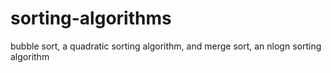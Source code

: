 # sorting-algorithms
bubble sort, a quadratic sorting algorithm, and merge sort, an nlogn sorting algorithm
